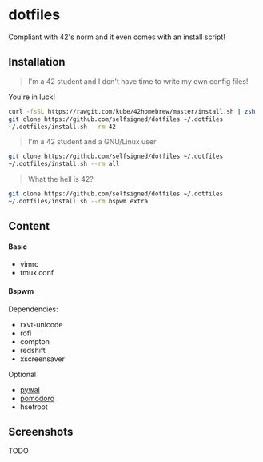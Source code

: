 # dotfiles
Compliant with 42's norm and it even comes with an install script!

## Installation
>I'm a 42 student and I don't have time to write my own config files!

You're in luck!
```sh
curl -fsSL https://rawgit.com/kube/42homebrew/master/install.sh | zsh
git clone https://github.com/selfsigned/dotfiles ~/.dotfiles
~/.dotfiles/install.sh --rm 42
```

>I'm a 42 student and a GNU/Linux user
```sh
git clone https://github.com/selfsigned/dotfiles ~/.dotfiles
~/.dotfiles/install.sh --rm all
```

>What the hell is 42?
```sh
git clone https://github.com/selfsigned/dotfiles ~/.dotfiles
~/.dotfiles/install.sh --rm bspwm extra
```

## Content
#### Basic
- vimrc
- tmux.conf
#### Bspwm
Dependencies:
- rxvt-unicode
- rofi
- compton
- redshift
- xscreensaver

Optional
- [pywal](https://github.com/dylanaraps/pywal)
- [pomodoro](https://kevinschoon.github.io/pomo)
- hsetroot

## Screenshots
TODO
